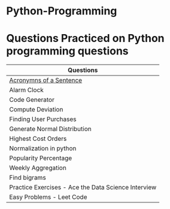 # Python-Programming

# Questions Practiced on Python programming questions

| Questions                                           |
| --------------------------------------------------- |
| [Acronymns of a Sentence](https://github.com/mvneema/Python-Programming/blob/main/Python%20Programming%20-%20Beginner/Acronymns%20of%20a%20Sentence.ipynb)|
| Alarm Clock                                         |
| Code Generator                                      |
| Compute Deviation                                   |
| Finding User Purchases                              |
| Generate Normal Distribution                        |
| Highest Cost Orders                                 |
| Normalization in python                             |
| Popularity Percentage                               |
| Weekly Aggregation                                  |
| Find bigrams                                        |          
| Practice Exercises - Ace the Data Science Interview |
| Easy Problems - Leet Code                           |
